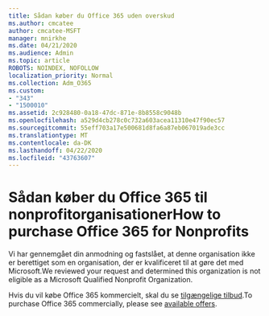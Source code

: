 ```yaml
---
title: Sådan køber du Office 365 uden overskud
ms.author: cmcatee
author: cmcatee-MSFT
manager: mnirkhe
ms.date: 04/21/2020
ms.audience: Admin
ms.topic: article
ROBOTS: NOINDEX, NOFOLLOW
localization_priority: Normal
ms.collection: Adm_O365
ms.custom:
- "343"
- "1500010"
ms.assetid: 2c928480-0a18-47dc-871e-8b8558c9048b
ms.openlocfilehash: a529d4cb278c0c732a603acea11310e47f90ec57
ms.sourcegitcommit: 55eff703a17e500681d8fa6a87eb067019ade3cc
ms.translationtype: MT
ms.contentlocale: da-DK
ms.lasthandoff: 04/22/2020
ms.locfileid: "43763607"
---
```

# <a name="how-to-purchase-office-365-for-nonprofits"></a><span data-ttu-id="0ce9b-102">Sådan køber du Office 365 til nonprofitorganisationer</span><span class="sxs-lookup"><span data-stu-id="0ce9b-102">How to purchase Office 365 for Nonprofits</span></span>

<span data-ttu-id="0ce9b-103">Vi har gennemgået din anmodning og fastslået, at denne organisation ikke er berettiget som en organisation, der er kvalificeret til at gøre det med Microsoft.</span><span class="sxs-lookup"><span data-stu-id="0ce9b-103">We reviewed your request and determined this organization is not eligible as a Microsoft Qualified Nonprofit Organization.</span></span>
  
<span data-ttu-id="0ce9b-104">Hvis du vil købe Office 365 kommercielt, skal du se [tilgængelige tilbud](https://portal.office.com/AdminPortal/Home).</span><span class="sxs-lookup"><span data-stu-id="0ce9b-104">To purchase Office 365 commercially, please see [available offers](https://portal.office.com/AdminPortal/Home).</span></span>